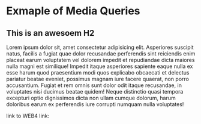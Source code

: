 # Exmaple of Media Queries

## This is an awesoem H2

Lorem ipsum dolor sit, amet consectetur adipisicing elit. Asperiores
suscipit natus, facilis a fugiat quae dolor recusandae perferendis
sint reiciendis enim placeat earum voluptatem vel dolorem impedit et
repudiandae dicta maiores nulla magni est similique! Impedit itaque
asperiores sapiente eaque nulla ex esse harum quod praesentium modi
quos explicabo obcaecati et delectus pariatur beatae eveniet, possimus
magnam iure facere quaerat, non porro accusantium. Fugiat et rem omnis
sunt dolor odit itaque recusandae, in voluptates nisi ducimus beatae
quidem! Neque distinctio quasi tempora excepturi optio dignissimos
dicta non ullam cumque dolorum, harum doloribus earum ex perferendis
iure corrupti numquam nulla voluptates!

link to WEB4 link:
